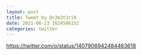 ```yaml
--- 
layout: post 
title: Tweet by @c3m3t3ri0 
date: 2021-06-23 1624506152 
categories: twitter 
--- 
```

https://twitter.com/o/status/1407906942484463618